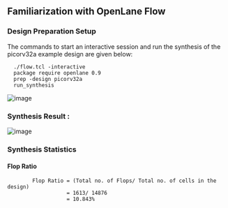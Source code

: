 ## Familiarization with OpenLane Flow 


### Design Preparation Setup 

The commands to start an interactive session and run the synthesis of the picorv32a example design are given below:


      ./flow.tcl -interactive
      package require openlane 0.9
      prep -design picorv32a
      run_synthesis




![image](https://github.com/user-attachments/assets/6e722854-dcce-4b6d-9001-7951c2112bd9)

### Synthesis Result : 


![image](https://github.com/user-attachments/assets/bbd3b00c-3883-4f5f-8eab-b6dc680c9287)


### Synthesis Statistics 

#### Flop Ratio

            Flop Ratio = (Total no. of Flops/ Total no. of cells in the design)
                       = 1613/ 14876
                       = 10.843%
